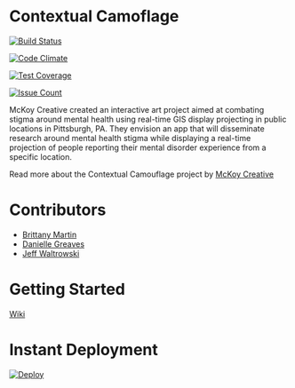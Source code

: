 # Contextual Camoflage

[![Build Status](https://travis-ci.org/ContextualCamouflage/contextual-camoflage.svg?branch=master)](https://travis-ci.org/ContextualCamouflage/contextual-camoflage)

[![Code Climate](https://codeclimate.com/github/codeclimate/codeclimate/badges/gpa.svg)](https://codeclimate.com/github/codeclimate/codeclimate)

[![Test Coverage](https://codeclimate.com/github/codeclimate/codeclimate/badges/coverage.svg)](https://codeclimate.com/github/codeclimate/codeclimate/coverage)

[![Issue Count](https://codeclimate.com/github/codeclimate/codeclimate/badges/issue_count.svg)](https://codeclimate.com/github/codeclimate/codeclimate)

McKoy Creative created an interactive art project aimed at combating stigma around mental health using real-time GIS display projecting in public locations in Pittsburgh, PA. They envision an app that will disseminate research around mental health stigma while displaying a real-time projection of people reporting their mental disorder experience from a specific location.

Read more about the Contextual Camouflage project by [McKoy Creative][mckoy-creative-contextual-camouflage]

# Contributors

* [Brittany Martin](https://github.com/wonderwoman13)
* [Danielle Greaves](https://github.com/danigirl329)
* [Jeff Waltrowski](https://github.com/jwaltrowski)

# Getting Started

[Wiki](https://github.com/ContextualCamouflage/contextual-camoflage/wiki)

# Instant Deployment

[![Deploy](https://www.herokucdn.com/deploy/button.svg)](https://heroku.com/deploy)

[mckoy-creative-contextual-camouflage]: http://www.mckoycreative.com/contextual-camouflage
